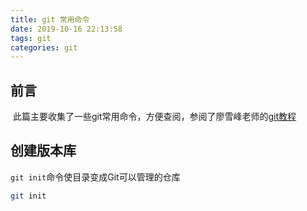 ```yaml
---
title: git 常用命令
date: 2019-10-16 22:13:58
tags: git
categories: git
---
```


## 前言

​	此篇主要收集了一些git常用命令，方便查阅，参阅了廖雪峰老师的[git教程]( https://www.liaoxuefeng.com/wiki/896043488029600 )



## 创建版本库

 `git init`命令使目录变成Git可以管理的仓库 

```bash
git init
```

